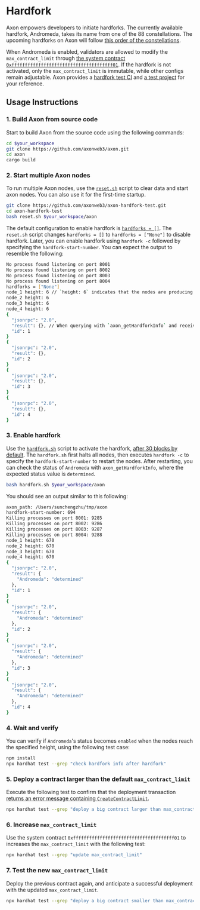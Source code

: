 # Hardfork

Axon empowers developers to initiate hardforks. The currently available hardfork, Andromeda, takes its name from one of the 88 constellations. The upcoming hardforks on Axon will follow [this order of the constellations](https://en.wikipedia.org/wiki/IAU_designated_constellations#List). 

When Andromeda is enabled, validators are allowed to modify the `max_contract_limit` through [the system contract `0xffffffffffffffffffffffffffffffffffffff01`](https://docs.axonweb3.io/contract/system_contacts/#metadata). If the hardfork is not activated, only the `max_contract_limit` is immutable, while other configs remain adjustable. Axon provides a [hardfork test CI](https://github.com/axonweb3/axon/blob/f9974e62924693494476560316db9f70bc650b80/.github/workflows/hardfork_test.yml) and [a test project](https://github.com/axonweb3/axon-hardfork-test) for your reference.

## Usage Instructions

### 1. Build Axon from source code
Start to build Axon from the source code using the following commands:

   ```bash
   cd $your_workspace
   git clone https://github.com/axonweb3/axon.git
   cd axon
   cargo build
   ```

### 2. Start multiple Axon nodes

To run multiple Axon nodes, use the [`reset.sh`](https://github.com/axonweb3/axon-hardfork-test/blob/5c9c172cc1ed1dff544f7e092f7052c314030c1d/reset.sh) script to clear data and start axon nodes. You can also use it for the first-time startup.

   ```bash
   git clone https://github.com/axonweb3/axon-hardfork-test.git
   cd axon-hardfork-test
   bash reset.sh $your_workspace/axon
   ```

The default configuration to enable hardfork is [`hardforks = []`](https://github.com/axonweb3/axon/blob/f9974e62924693494476560316db9f70bc650b80/devtools/chain/specs/multi_nodes/chain-spec.toml#L10). The `reset.sh` script changes `hardforks = []` to `hardforks = ["None"]` to disable hardfork. Later, you can enable hardfork using `hardfork -c` followed by specifying the `hardfork-start-number`.
You can expect the output to resemble the following:

   ```bash
   No process found listening on port 8001
   No process found listening on port 8002
   No process found listening on port 8003
   No process found listening on port 8004
   hardforks = ["None"]
   node_1 height: 6 // `height: 6` indicates that the nodes are producing blocks without any issues. 
   node_2 height: 6
   node_3 height: 6
   node_4 height: 6
   {
     "jsonrpc": "2.0",
     "result": {}, // When querying with `axon_getHardforkInfo` and receiving a response of `"result": {}`, it implies that the hardfork is currently disabled.
     "id": 1
   }
   {
     "jsonrpc": "2.0",
     "result": {},
     "id": 2
   }
   {
     "jsonrpc": "2.0",
     "result": {},
     "id": 3
   }
   {
     "jsonrpc": "2.0",
     "result": {},
     "id": 4
   }
   ```

### 3. Enable hardfork

Use the [`hardfork.sh`](https://github.com/axonweb3/axon-hardfork-test/blob/5c9c172cc1ed1dff544f7e092f7052c314030c1d/hardfork.sh) script to activate the hardfork, [after 30 blocks by default](https://github.com/axonweb3/axon-hardfork-test/blob/5c9c172cc1ed1dff544f7e092f7052c314030c1d/hardfork.sh#L18).
The `hardfork.sh` first halts all nodes, then executes `hardfork -c` to specify the `hardfork-start-number` to restart the nodes. After restarting, you can check the status of `Andromeda` with `axon_getHardforkInfo`, where the expected status value is `determined`.

  ```bash
  bash hardfork.sh $your_workspace/axon	
  ```

You should see an output similar to this following:

  ```bash
  axon_path: /Users/sunchengzhu/tmp/axon
  hardfork-start-number: 694
  Killing processes on port 8001: 9285
  Killing processes on port 8002: 9286
  Killing processes on port 8003: 9287
  Killing processes on port 8004: 9288
  node_1 height: 670
  node_2 height: 670
  node_3 height: 670
  node_4 height: 670
  {
    "jsonrpc": "2.0",
    "result": {
      "Andromeda": "determined"
    },
    "id": 1
  }
  {
    "jsonrpc": "2.0",
    "result": {
      "Andromeda": "determined"
    },
    "id": 2
  }
  {
    "jsonrpc": "2.0",
    "result": {
      "Andromeda": "determined"
    },
    "id": 3
  }
  {
    "jsonrpc": "2.0",
    "result": {
      "Andromeda": "determined"
    },
    "id": 4
  }
  ```

### 4. Wait and verify

You can verify if `Andromeda`'s status becomes `enabled` when the nodes reach the specified height, using the following test case:

   ```bash
   npm install
   npx hardhat test --grep "check hardfork info after hardfork"
   ```

### 5. Deploy a contract larger than the default `max_contract_limit`

Execute the following test to confirm that the deployment transaction [returns an error message containing `CreateContractLimit`](https://github.com/axonweb3/axon-hardfork-test/blob/5c9c172cc1ed1dff544f7e092f7052c314030c1d/test/checkMetadata.ts#L18-L25).

   ```bash
   npx hardhat test --grep "deploy a big contract larger than max_contract_limit"
   ```

### 6. Increase `max_contract_limit`

Use the system contract `0xffffffffffffffffffffffffffffffffffffff01` to increases the `max_contract_limit` with the following test:

   ```bash
   npx hardhat test --grep "update max_contract_limit"
   ```

### 7. Test the new `max_contract_limit`

Deploy the previous contract again, and anticipate a successful deployment with the updated `max_contract_limit`.

   ```bash
   npx hardhat test --grep "deploy a big contract smaller than max_contract_limit"
   ```
